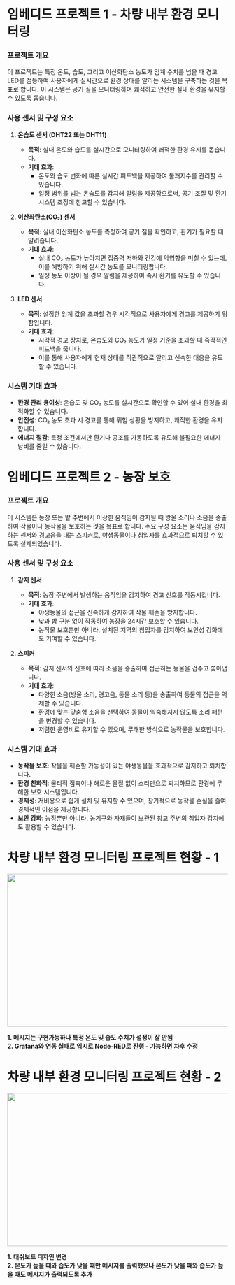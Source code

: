 # 임베디드 프로젝트 1 - 차량 내부 환경 모니터링

### 프로젝트 개요
이 프로젝트는 특정 온도, 습도, 그리고 이산화탄소 농도가 임계 수치를 넘을 때 경고 LED를 점등하여 사용자에게 실시간으로 환경 상태를 알리는 시스템을 구축하는 것을 목표로 합니다. 이 시스템은 공기 질을 모니터링하며 쾌적하고 안전한 실내 환경을 유지할 수 있도록 돕습니다.

### 사용 센서 및 구성 요소

1. **온습도 센서 (DHT22 또는 DHT11)**
   - **목적**: 실내 온도와 습도를 실시간으로 모니터링하여 쾌적한 환경 유지를 돕습니다.
   - **기대 효과**:
     - 온도와 습도 변화에 따른 실시간 피드백을 제공하여 불쾌지수를 관리할 수 있습니다.
     - 일정 범위를 넘는 온습도를 감지해 알림을 제공함으로써, 공기 조절 및 환기 시스템 조정에 참고할 수 있습니다.

2. **이산화탄소(CO₂) 센서**
   - **목적**: 실내 이산화탄소 농도를 측정하여 공기 질을 확인하고, 환기가 필요할 때 알려줍니다.
   - **기대 효과**:
     - 실내 CO₂ 농도가 높아지면 집중력 저하와 건강에 악영향을 미칠 수 있는데, 이를 예방하기 위해 실시간 농도를 모니터링합니다.
     - 일정 농도 이상이 될 경우 알림을 제공하여 즉시 환기를 유도할 수 있습니다.

3. **LED 센서**
   - **목적**: 설정한 임계 값을 초과할 경우 시각적으로 사용자에게 경고를 제공하기 위함입니다.
   - **기대 효과**:
     - 시각적 경고 장치로, 온습도와 CO₂ 농도가 일정 기준을 초과할 때 즉각적인 피드백을 줍니다.
     - 이를 통해 사용자에게 현재 상태를 직관적으로 알리고 신속한 대응을 유도할 수 있습니다.

### 시스템 기대 효과
- **환경 관리 용이성**: 온습도 및 CO₂ 농도를 실시간으로 확인할 수 있어 실내 환경을 최적화할 수 있습니다.
- **안전성**: CO₂ 농도 초과 시 경고를 통해 위험 상황을 방지하고, 쾌적한 환경을 유지합니다.
- **에너지 절감**: 특정 조건에서만 환기나 공조를 가동하도록 유도해 불필요한 에너지 낭비를 줄일 수 있습니다.
  


# 임베디드 프로젝트 2 - 농장 보호

### 프로젝트 개요
이 시스템은 농장 또는 밭 주변에서 이상한 움직임이 감지될 때 방울 소리나 소음을 송출하여 작물이나 농작물을 보호하는 것을 목표로 합니다. 주요 구성 요소는 움직임을 감지하는 센서와 경고음을 내는 스피커로, 야생동물이나 침입자를 효과적으로 퇴치할 수 있도록 설계되었습니다.

### 사용 센서 및 구성 요소

1. **감지 센서**
   - **목적**: 농장 주변에서 발생하는 움직임을 감지하여 경고 신호를 작동시킵니다.
   - **기대 효과**:
     - 야생동물의 접근을 신속하게 감지하여 작물 훼손을 방지합니다.
     - 낮과 밤 구분 없이 작동하여 농장을 24시간 보호할 수 있습니다.
     - 농작물 보호뿐만 아니라, 설치된 지역의 침입자를 감지하여 보안성 강화에도 기여할 수 있습니다.

2. **스피커**
   - **목적**: 감지 센서의 신호에 따라 소음을 송출하여 접근하는 동물을 겁주고 쫓아냅니다.
   - **기대 효과**:
     - 다양한 소음(방울 소리, 경고음, 동물 소리 등)을 송출하여 동물의 접근을 억제할 수 있습니다.
     - 환경에 맞는 맞춤형 소음을 선택하여 동물이 익숙해지지 않도록 소리 패턴을 변경할 수 있습니다.
     - 저렴한 운영비로 유지할 수 있으며, 무해한 방식으로 농작물을 보호합니다.

### 시스템 기대 효과
- **농작물 보호**: 작물을 훼손할 가능성이 있는 야생동물을 효과적으로 감지하고 퇴치합니다.
- **환경 친화적**: 물리적 접촉이나 해로운 물질 없이 소리만으로 퇴치하므로 환경에 무해한 보호 시스템입니다.
- **경제성**: 저비용으로 쉽게 설치 및 유지할 수 있으며, 장기적으로 농작물 손실을 줄여 경제적인 이점을 제공합니다.
- **보안 강화**: 농장뿐만 아니라, 농기구와 자재들이 보관된 창고 주변의 침입자 감지에도 활용할 수 있습니다.

# 차량 내부 환경 모니터링 프로젝트 현황 - 1

<img src = "https://github.com/user-attachments/assets/b6c14abd-7017-422d-adc4-845f6558330c" width="550" height="350">  

**1. 메시지는 구현가능하나 특정 온도 및 습도 수치가 설정이 잘 안됨**  
**2. Grafana와 연동 실패로 임시로 Node-RED로 진행 - 가능하면 차후 수정**

# 차량 내부 환경 모니터링 프로젝트 현황 - 2

<img src = "https://github.com/user-attachments/assets/eb3da7f7-e5f2-4ee8-9123-08df2ce99d6f" width="550" height="350">

**1. 대쉬보드 디자인 변경**  
**2. 온도가 높을 때와 습도가 낮을 때만 메시지를 출력했으나 온도가 낮을 때와 습도가 높을 때도 메시지가 출력되도록 추가**




